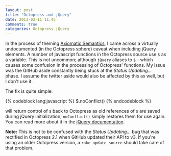 ```yaml
---
layout: post
title: "Octopress and jQuery"
date: 2013-03-11 11:45
comments: true
categories: Octopress jQuery 
---
```


In the process of theming [Axiomatic Semantics](http://axiomatic.neophilus.net), I came across a virtually undocumented (in the Octopress sphere) caveat when including jQuery elements. A number of javascript functions in the Octopress source use `$` as a variable. This is not uncommon; although `jQuery` aliases to `$` - which causes some confusion in the processing of Octopress' functions. My issue was the GitHub aside constantly being stuck at the _Status Updating..._ phase. I assume the twitter aside would also be affected by this as well, but I don't use it. 

The fix is quite simple:

{% codeblock lang:javascript %}
$.noConflict()
{% endcodeblock %}

will return control of `$` back to Octopress as old references of `$` are saved during jQuery initialization; `noConflict()` simply restores them for use again. You can read more about it in the [jQuery documentation](http://api.jquery.com/jQuery.noConflict/).

__Note:__ This is not to be confused with the _Status Updating..._ bug that was rectified in Octopress 2.1 when GitHub updated their API to v3. If you're using an older Octopress version, a `rake update_source` should take care of that problem.
